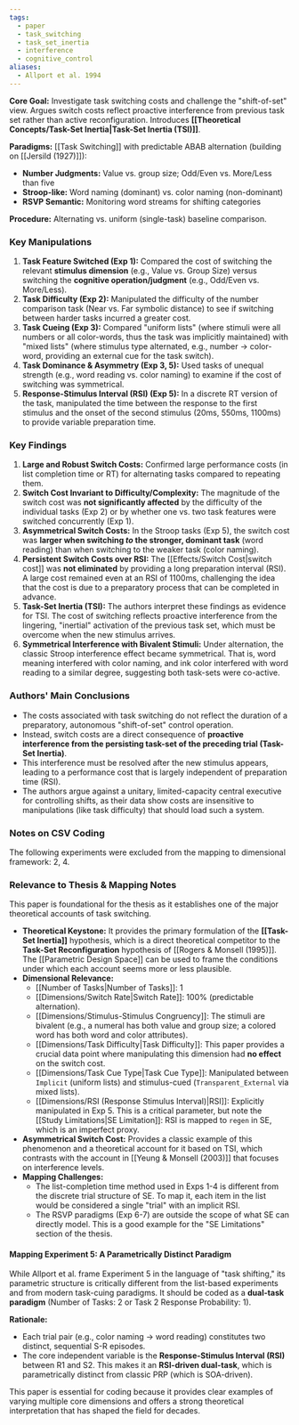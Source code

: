 ```yaml
---
tags:
  - paper
  - task_switching
  - task_set_inertia
  - interference
  - cognitive_control
aliases:
  - Allport et al. 1994
---
```

**Core Goal:** Investigate task switching costs and challenge the "shift-of-set" view. Argues switch costs reflect proactive interference from previous task set rather than active reconfiguration. Introduces **[[Theoretical Concepts/Task-Set Inertia|Task-Set Inertia (TSI)]]**.

**Paradigms:** [[Task Switching]] with predictable ABAB alternation (building on [[Jersild (1927)]]):
- **Number Judgments:** Value vs. group size; Odd/Even vs. More/Less than five
- **Stroop-like:** Word naming (dominant) vs. color naming (non-dominant)  
- **RSVP Semantic:** Monitoring word streams for shifting categories

**Procedure:** Alternating vs. uniform (single-task) baseline comparison.

### Key Manipulations
1.  **Task Feature Switched (Exp 1):** Compared the cost of switching the relevant **stimulus dimension** (e.g., Value vs. Group Size) versus switching the **cognitive operation/judgment** (e.g., Odd/Even vs. More/Less).
2.  **Task Difficulty (Exp 2):** Manipulated the difficulty of the number comparison task (Near vs. Far symbolic distance) to see if switching between harder tasks incurred a greater cost.
3.  **Task Cueing (Exp 3):** Compared "uniform lists" (where stimuli were all numbers or all color-words, thus the task was implicitly maintained) with "mixed lists" (where stimulus type alternated, e.g., number -> color-word, providing an external cue for the task switch).
4.  **Task Dominance & Asymmetry (Exp 3, 5):** Used tasks of unequal strength (e.g., word reading vs. color naming) to examine if the cost of switching was symmetrical.
5.  **Response-Stimulus Interval (RSI) (Exp 5):** In a discrete RT version of the task, manipulated the time between the response to the first stimulus and the onset of the second stimulus (20ms, 550ms, 1100ms) to provide variable preparation time.

### Key Findings
1.  **Large and Robust Switch Costs:** Confirmed large performance costs (in list completion time or RT) for alternating tasks compared to repeating them.
2.  **Switch Cost Invariant to Difficulty/Complexity:** The magnitude of the switch cost was **not significantly affected** by the difficulty of the individual tasks (Exp 2) or by whether one vs. two task features were switched concurrently (Exp 1).
3.  **Asymmetrical Switch Costs:** In the Stroop tasks (Exp 5), the switch cost was **larger when switching *to* the stronger, dominant task** (word reading) than when switching to the weaker task (color naming).
4.  **Persistent Switch Costs over RSI:** The [[Effects/Switch Cost|switch cost]] was **not eliminated** by providing a long preparation interval (RSI). A large cost remained even at an RSI of 1100ms, challenging the idea that the cost is due to a preparatory process that can be completed in advance.
5.  **Task-Set Inertia (TSI):** The authors interpret these findings as evidence for TSI. The cost of switching reflects proactive interference from the lingering, "inertial" activation of the previous task set, which must be overcome when the new stimulus arrives.
6.  **Symmetrical Interference with Bivalent Stimuli:** Under alternation, the classic Stroop interference effect became symmetrical. That is, word meaning interfered with color naming, and ink color interfered with word reading to a similar degree, suggesting both task-sets were co-active.

### Authors' Main Conclusions
*   The costs associated with task switching do not reflect the duration of a preparatory, autonomous "shift-of-set" control operation.
*   Instead, switch costs are a direct consequence of **proactive interference from the persisting task-set of the preceding trial (Task-Set Inertia)**.
*   This interference must be resolved after the new stimulus appears, leading to a performance cost that is largely independent of preparation time (RSI).
*   The authors argue against a unitary, limited-capacity central executive for controlling shifts, as their data show costs are insensitive to manipulations (like task difficulty) that should load such a system.

### Notes on CSV Coding
The following experiments were excluded from the mapping to dimensional framework: 2, 4.

### Relevance to Thesis & Mapping Notes
This paper is foundational for the thesis as it establishes one of the major theoretical accounts of task switching.

*   **Theoretical Keystone:** It provides the primary formulation of the **[[Task-Set Inertia]]** hypothesis, which is a direct theoretical competitor to the **Task-Set Reconfiguration** hypothesis of [[Rogers & Monsell (1995)]]. The [[Parametric Design Space]] can be used to frame the conditions under which each account seems more or less plausible.
*   **Dimensional Relevance:**
    *   [[Number of Tasks|Number of Tasks]]: 1
    *   [[Dimensions/Switch Rate|Switch Rate]]: 100% (predictable alternation).
    *   [[Dimensions/Stimulus-Stimulus Congruency]]: The stimuli are bivalent (e.g., a numeral has both value and group size; a colored word has both word and color attributes).
    *   [[Dimensions/Task Difficulty|Task Difficulty]]: This paper provides a crucial data point where manipulating this dimension had **no effect** on the switch cost.
    *   [[Dimensions/Task Cue Type|Task Cue Type]]: Manipulated between `Implicit` (uniform lists) and stimulus-cued (`Transparent_External` via mixed lists).
    *   [[Dimensions/RSI (Response Stimulus Interval)|RSI]]: Explicitly manipulated in Exp 5. This is a critical parameter, but note the [[Study Limitations|SE Limitation]]: RSI is mapped to `regen` in SE, which is an imperfect proxy.
*   **Asymmetrical Switch Cost:** Provides a classic example of this phenomenon and a theoretical account for it based on TSI, which contrasts with the account in [[Yeung & Monsell (2003)]] that focuses on interference levels.
*   **Mapping Challenges:**
    *   The list-completion time method used in Exps 1-4 is different from the discrete trial structure of SE. To map it, each item in the list would be considered a single "trial" with an implicit RSI.
    *   The RSVP paradigms (Exp 6-7) are outside the scope of what SE can directly model. This is a good example for the "SE Limitations" section of the thesis.

#### Mapping Experiment 5: A Parametrically Distinct Paradigm
 
 While Allport et al. frame Experiment 5 in the language of "task shifting," its parametric structure is critically different from the list-based experiments and from modern task-cuing paradigms. It should be coded as a **dual-task paradigm** (Number of Tasks: 2 or Task 2 Response Probability: 1).
 
 **Rationale:**
- Each trial pair (e.g., color naming -> word reading) constitutes two distinct, sequential S-R episodes.
- The core independent variable is the **Response-Stimulus Interval (RSI)** between R1 and S2. This makes it an **RSI-driven dual-task**, which is parametrically distinct from classic PRP (which is SOA-driven).

This paper is essential for coding because it provides clear examples of varying multiple core dimensions and offers a strong theoretical interpretation that has shaped the field for decades.
